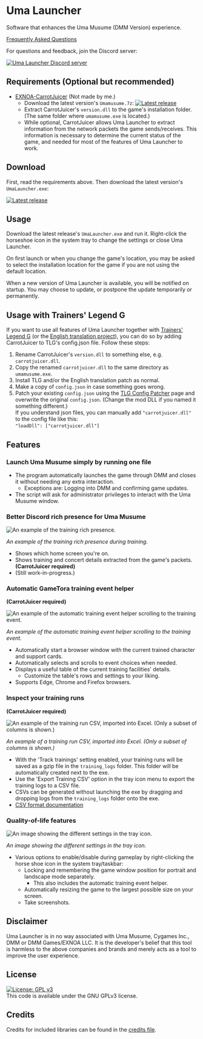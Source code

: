 # Uma Launcher
Software that enhances the Uma Musume (DMM Version) experience.

[Frequently Asked Questions](FAQ.md)

For questions and feedback, join the Discord server:

[![Uma Launcher Discord server](https://discordapp.com/api/guilds/1089576859349569646/widget.png?style=banner2)](https://discord.gg/wvGHW65C6A)

## Requirements (Optional but recommended)
- [EXNOA-CarrotJuicer](https://github.com/CNA-Bld/EXNOA-CarrotJuicer) (Not made by me.)
  - Download the latest version's `Umamusume.7z`: [![Latest release](https://img.shields.io/github/v/release/CNA-Bld/EXNOA-CarrotJuicer)](https://github.com/CNA-Bld/EXNOA-CarrotJuicer/releases/latest)
  - Extract CarrotJuicer's `version.dll` to the game's installation folder.<br>(The same folder where `umamusume.exe` is located.)
  - While optional, CarrotJuicer allows Uma Launcher to extract information from the network packets the game sends/receives. This information is necessary to determine the current status of the game, and needed for most of the features of Uma Launcher to work.

## Download
First, read the requirements above. Then download the latest version's `UmaLauncher.exe`:

[![Latest release](https://img.shields.io/github/v/release/KevinVG207/UmaLauncher)](https://github.com/KevinVG207/UmaLauncher/releases/latest)

## Usage
Download the latest release's `UmaLauncher.exe` and run it. Right-click the horseshoe icon in the system tray to change the settings or close Uma Launcher.

On first launch or when you change the game's location, you may be asked to select the installation location for the game if you are not using the default location.

When a new version of Uma Launcher is available, you will be notified on startup. You may choose to update, or postpone the update temporarily or permanently.

## Usage with Trainers' Legend G
If you want to use all features of Uma Launcher together with [Trainers' Legend G](https://github.com/MinamiChiwa/Trainers-Legend-G) (or the [English translation project](https://github.com/noccu/umamusu-translate)), you can do so by adding CarrotJuicer to TLG's config.json file. Follow these steps:

1. Rename CarrotJuicer's `version.dll` to something else, e.g. `carrotjuicer.dll`.
2. Copy the renamed `carrotjuicer.dll` to the same directory as `umamusume.exe`.
3. Install TLG and/or the English translation patch as normal.
4. Make a copy of `config.json` in case something goes wrong.
5. Patch your existing `config.json` using the [TLG Config Patcher](https://umapyoi.net/tlg-config-patcher) page and overwrite the original `config.json`. (Change the mod DLL if you named it something different.)<br>
If you understand json files, you can manually add `"carrotjuicer.dll"` to the config file like this:<br>`"loadDll": ["carrotjuicer.dll"]`

## Features
### Launch Uma Musume simply by running one file
- The program automatically launches the game through DMM and closes it without needing any extra interaction.
  - Exceptions are: Logging into DMM and confirming game updates.
- The script will ask for administrator privileges to interact with the Uma Musume window.
### Better Discord rich presence for Uma Musume
![An example of the training rich presence.](assets/rich-presence.png)

*An example of the training rich presence during training.*
- Shows which home screen you're on.
- Shows training and concert details extracted from the game's packets. **(CarrotJuicer required)**
- (Still work-in-progress.)
### Automatic GameTora training event helper
**(CarrotJuicer required)**

![An example of the automatic training event helper scrolling to the training event.](assets/event-helper.gif)

*An example of the automatic training event helper scrolling to the training event.*
- Automatically start a browser window with the current trained character and support cards.
- Automatically selects and scrolls to event choices when needed.
- Displays a useful table of the current training facilities' details.
  - Customize the table's rows and settings to your liking.
- Supports Edge, Chrome and Firefox browsers.
### Inspect your training runs
**(CarrotJuicer required)**

![An example of the training run CSV, imported into Excel. (Only a subset of columns is shown.)](assets/training-csv-excel.png)

*An example of a training run CSV, imported into Excel. (Only a subset of columns is shown.)*
- With the 'Track trainings' setting enabled, your training runs will be saved as a gzip file in the `training_logs` folder. This folder will be automatically created next to the exe.
- Use the 'Export Training CSV' option in the tray icon menu to export the training logs to a CSV file.
- CSVs can be generated without launching the exe by dragging and dropping logs from the `training_logs` folder onto the exe.
- [CSV format documentation](Training_Analyzer_Documentation.md)
### Quality-of-life features
![An image showing the different settings in the tray icon.](assets/tray-icon.png)

*An image showing the different settings in the tray icon.*
- Various options to enable/disable during gameplay by right-clicking the horse shoe icon in the system tray/taskbar:
  - Locking and remembering the game window position for portrait and landscape mode separately.
    - This also includes the automatic training event helper.
  - Automatically resizing the game to the largest possible size on your screen.
  - Take screenshots.

## Disclaimer
Uma Launcher is in no way associated with Uma Musume, Cygames Inc., DMM or DMM Games/EXNOA LLC.
It is the developer's belief that this tool is harmless to the above companies and brands and merely acts as a tool to improve the user experience.  

## License
[![License: GPL v3](https://img.shields.io/badge/License-GPLv3-blue.svg)](https://www.gnu.org/licenses/gpl-3.0)  
This code is available under the GNU GPLv3 license.

## Credits
Credits for included libraries can be found in the [credits file](CREDITS.txt).
